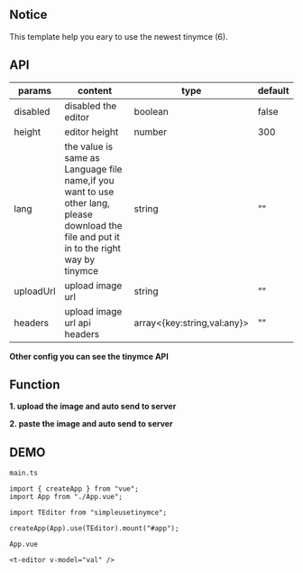 ## Notice

This template help you eary to use the newest tinymce (6). 

## API

|params|content|type|default|
|----|----|----|----|
|disabled|disabled the editor|boolean|false|
|height|editor height   |number|300|
|lang|the value is same as Language file name,if you want to use other lang, please download the file and put it in to the right way by tinymce |string|""|
|uploadUrl|upload image url|string|""|
|headers|upload image url api headers|array<{key:string,val:any}>|""|

**Other config you can see the tinymce API**

## Function

**1. upload the image and auto send to server**

**2. paste the image and auto send to server**

## DEMO

```
main.ts

import { createApp } from "vue";
import App from "./App.vue";

import TEditor from "simpleusetinymce";

createApp(App).use(TEditor).mount("#app");
```

```
App.vue

<t-editor v-model="val" />
```
